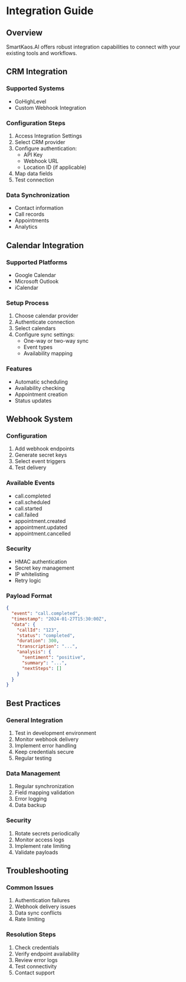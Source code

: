 # Integration Guide

## Overview
SmartKaos.AI offers robust integration capabilities to connect with your existing tools and workflows.

## CRM Integration

### Supported Systems
- GoHighLevel
- Custom Webhook Integration

### Configuration Steps
1. Access Integration Settings
2. Select CRM provider
3. Configure authentication:
   - API Key
   - Webhook URL
   - Location ID (if applicable)
4. Map data fields
5. Test connection

### Data Synchronization
- Contact information
- Call records
- Appointments
- Analytics

## Calendar Integration

### Supported Platforms
- Google Calendar
- Microsoft Outlook
- iCalendar

### Setup Process
1. Choose calendar provider
2. Authenticate connection
3. Select calendars
4. Configure sync settings:
   - One-way or two-way sync
   - Event types
   - Availability mapping

### Features
- Automatic scheduling
- Availability checking
- Appointment creation
- Status updates

## Webhook System

### Configuration
1. Add webhook endpoints
2. Generate secret keys
3. Select event triggers
4. Test delivery

### Available Events
- call.completed
- call.scheduled
- call.started
- call.failed
- appointment.created
- appointment.updated
- appointment.cancelled

### Security
- HMAC authentication
- Secret key management
- IP whitelisting
- Retry logic

### Payload Format
```json
{
  "event": "call.completed",
  "timestamp": "2024-01-27T15:30:00Z",
  "data": {
    "callId": "123",
    "status": "completed",
    "duration": 300,
    "transcription": "...",
    "analysis": {
      "sentiment": "positive",
      "summary": "...",
      "nextSteps": []
    }
  }
}
```

## Best Practices

### General Integration
1. Test in development environment
2. Monitor webhook delivery
3. Implement error handling
4. Keep credentials secure
5. Regular testing

### Data Management
1. Regular synchronization
2. Field mapping validation
3. Error logging
4. Data backup

### Security
1. Rotate secrets periodically
2. Monitor access logs
3. Implement rate limiting
4. Validate payloads

## Troubleshooting

### Common Issues
1. Authentication failures
2. Webhook delivery issues
3. Data sync conflicts
4. Rate limiting

### Resolution Steps
1. Check credentials
2. Verify endpoint availability
3. Review error logs
4. Test connectivity
5. Contact support